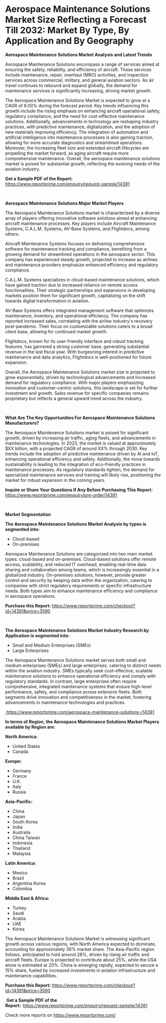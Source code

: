 <p><h1>Aerospace Maintenance Solutions Market Size Reflecting a Forecast Till 2032: Market By Type, By Application and By Geography</h1></p><p><strong>Aerospace Maintenance Solutions Market Analysis and Latest Trends</strong></p>
<p><p>Aerospace Maintenance Solutions encompass a range of services aimed at ensuring the safety, reliability, and efficiency of aircraft. These services include maintenance, repair, overhaul (MRO) activities, and inspection services across commercial, military, and general aviation sectors. As air travel continues to rebound and expand globally, the demand for maintenance services is significantly increasing, driving market growth.</p><p>The Aerospace Maintenance Solutions Market is expected to grow at a CAGR of 9.00% during the forecast period. Key trends influencing this growth include the rising emphasis on enhancing aircraft operational safety, regulatory compliance, and the need for cost-effective maintenance solutions. Additionally, advancements in technology are reshaping industry practices, with predictive maintenance, digitalization, and the adoption of new materials improving efficiency. The integration of automation and artificial intelligence into maintenance processes is also gaining traction, allowing for more accurate diagnostics and streamlined operations. Moreover, the increasing fleet size and extended aircraft lifecycles are propelling the market forward, as aging aircraft require more comprehensive maintenance. Overall, the aerospace maintenance solutions market is poised for substantial growth, reflecting the evolving needs of the aviation industry.</p></p>
<p><strong>Get a Sample PDF of the Report:&nbsp;</strong> <a href="https://www.reportprime.com/enquiry/request-sample/14391?utm_campaign=2565&utm_medium=2&utm_source=Github&utm_content=ia&utm_term=20032025&utm_id=aerospace-maintenance-solutions">https://www.reportprime.com/enquiry/request-sample/14391</a></p>
<p>&nbsp;</p>
<p><strong>Aerospace Maintenance Solutions Major Market Players</strong></p>
<p><p>The Aerospace Maintenance Solutions market is characterized by a diverse array of players offering innovative software solutions aimed at enhancing aircraft maintenance processes. Key players include Aircraft Maintenance Systems, C.A.L.M. Systems, AV-Base Systems, and Flightdocs, among others.</p><p>Aircraft Maintenance Systems focuses on delivering comprehensive software for maintenance tracking and compliance, benefiting from a growing demand for streamlined operations in the aerospace sector. This company has experienced steady growth, projected to increase as airlines and maintenance providers emphasize enhanced efficiency and regulatory compliance.</p><p>C.A.L.M. Systems specializes in cloud-based maintenance solutions, which have gained traction due to increased reliance on remote access functionalities. Their strategic partnerships and expansions in developing markets position them for significant growth, capitalizing on the shift towards digital transformation in aviation.</p><p>AV-Base Systems offers integrated management software that optimizes maintenance, inventory, and operational efficiency. The company has reported increased sales, correlating with the airline industry's recovery post-pandemic. Their focus on customizable solutions caters to a broad client base, allowing for continued market growth.</p><p>Flightdocs, known for its user-friendly interface and robust tracking features, has garnered a strong customer base, generating substantial revenue in the last fiscal year. With burgeoning interest in predictive maintenance and data analytics, Flightdocs is well-positioned for future expansion.</p><p>Overall, the Aerospace Maintenance Solutions market size is projected to grow exponentially, driven by technological advancements and increased demand for regulatory compliance. With major players emphasizing innovation and customer-centric solutions, this landscape is set for further investment and growth. Sales revenue for specific companies remains proprietary but reflects a general upward trend across the industry.</p></p>
<p>&nbsp;</p>
<p><strong>What Are The Key Opportunities For Aerospace Maintenance Solutions Manufacturers?</strong></p>
<p><p>The Aerospace Maintenance Solutions market is poised for significant growth, driven by increasing air traffic, aging fleets, and advancements in maintenance technologies. In 2023, the market is valued at approximately $XX billion, with a projected CAGR of around XX% through 2030. Key trends include the adoption of predictive maintenance driven by AI and IoT, enhancing operational efficiency and safety. Additionally, the move towards sustainability is leading to the integration of eco-friendly practices in maintenance processes. As regulatory standards tighten, the demand for specialized maintenance services and training will likely rise, positioning the market for robust expansion in the coming years.</p></p>
<p><strong>Inquire or Share Your Questions If Any Before Purchasing This Report:</strong> <a href="https://www.reportprime.com/enquiry/pre-order/14391?utm_campaign=2565&utm_medium=2&utm_source=Github&utm_content=ia&utm_term=20032025&utm_id=aerospace-maintenance-solutions">https://www.reportprime.com/enquiry/pre-order/14391</a></p>
<p>&nbsp;</p>
<p><strong>Market Segmentation</strong></p>
<p><strong>The Aerospace Maintenance Solutions Market Analysis by types is segmented into:</strong></p>
<p><ul><li>Cloud-based</li><li>On-premises</li></ul></p>
<p><p>Aerospace Maintenance Solutions are categorized into two main market types: cloud-based and on-premises. Cloud-based solutions offer remote access, scalability, and reduced IT overhead, enabling real-time data sharing and collaboration among teams, which is increasingly essential in a globalized industry. On-premises solutions, however, provide greater control and security by keeping data within the organization, catering to companies with strict regulatory requirements or specific infrastructure needs. Both types aim to enhance maintenance efficiency and compliance in aerospace operations.</p></p>
<p><strong>Purchase this Report:&nbsp;</strong><a href="https://www.reportprime.com/checkout?id=14391&price=3590&utm_campaign=2565&utm_medium=2&utm_source=Github&utm_content=ia&utm_term=20032025&utm_id=aerospace-maintenance-solutions">https://www.reportprime.com/checkout?id=14391&price=3590</a></p>
<p>&nbsp;</p>
<p><strong>The Aerospace Maintenance Solutions Market Industry Research by Application is segmented into:</strong></p>
<p><ul><li>Small and Medium Enterprises (SMEs)</li><li>Large Enterprises</li></ul></p>
<p><p>The Aerospace Maintenance Solutions market serves both small and medium enterprises (SMEs) and large enterprises, catering to distinct needs within the aviation industry. SMEs typically seek cost-effective, scalable maintenance solutions to enhance operational efficiency and comply with regulatory standards. In contrast, large enterprises often require comprehensive, integrated maintenance systems that ensure high-level performance, safety, and compliance across extensive fleets. Both segments drive innovation and competitiveness in the market, fostering advancements in maintenance technologies and practices.</p></p>
<p><a href="https://www.reportprime.com/aerospace-maintenance-solutions-r14391?utm_campaign=2565&utm_medium=2&utm_source=Github&utm_content=ia&utm_term=20032025&utm_id=aerospace-maintenance-solutions">&nbsp;https://www.reportprime.com/aerospace-maintenance-solutions-r14391</a></p>
<p><strong>In terms of Region, the Aerospace Maintenance Solutions Market Players available by Region are:</strong></p>
<p>
    <p> <strong> North America: </strong>
        <ul>
            <li>United States</li>
            <li>Canada</li>
        </ul>
        </p> 
    <p> <strong> Europe: </strong>
        <ul>
            <li>Germany</li>
            <li>France</li>
            <li>U.K.</li>
            <li>Italy</li>
            <li>Russia</li>
        </ul>
        </p> 
    <p> <strong> Asia-Pacific: </strong>
        <ul>
            <li>China</li>
            <li>Japan</li>
            <li>South Korea</li>
            <li>India</li>
            <li>Australia</li>
            <li>China Taiwan</li>
            <li>Indonesia</li>
            <li>Thailand</li>
            <li>Malaysia</li>
        </ul>
        </p> 
    <p> <strong> Latin America: </strong>
        <ul>
            <li>Mexico</li>
            <li>Brazil</li>
            <li>Argentina Korea</li>
            <li>Colombia</li>
        </ul>
        </p> 
    <p> <strong> Middle East & Africa: </strong>
        <ul>
            <li>Turkey</li>
            <li>Saudi</li>
            <li>Arabia</li>
            <li>UAE</li>
            <li>Korea</li>
        </ul>
    </p>
    </p>
<p><p>The Aerospace Maintenance Solutions Market is witnessing significant growth across various regions, with North America expected to dominate, accounting for approximately 36% market share. The Asia-Pacific region follows, anticipated to hold around 28%, driven by rising air traffic and aircraft fleets. Europe is projected to contribute about 25%, while the USA alone is estimated at 20%. China is emerging rapidly, expected to secure a 15% share, fueled by increased investments in aviation infrastructure and maintenance capabilities.</p></p>
<p><strong>Purchase this Report: </strong><a href="https://www.reportprime.com/checkout?id=14391&price=3590&utm_campaign=2565&utm_medium=2&utm_source=Github&utm_content=ia&utm_term=20032025&utm_id=aerospace-maintenance-solutions">https://www.reportprime.com/checkout?id=14391&price=3590</a></p>
<p>&nbsp;<strong>Get a Sample PDF of the Report:&nbsp;&nbsp;</strong><a href="https://www.reportprime.com/enquiry/request-sample/14391?utm_campaign=2565&utm_medium=2&utm_source=Github&utm_content=ia&utm_term=20032025&utm_id=aerospace-maintenance-solutions">https://www.reportprime.com/enquiry/request-sample/14391</a></p>
<p><strong></strong></p>
<p>Check more reports on <a href="https://www.reportprime.com/?utm_campaign=2565&utm_medium=2&utm_source=Github&utm_content=ia&utm_term=20032025&utm_id=aerospace-maintenance-solutions">https://www.reportprime.com/</a></p>